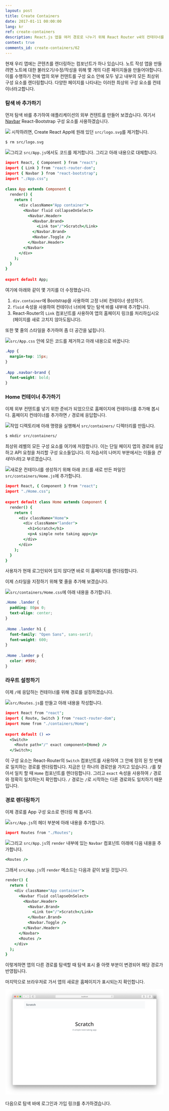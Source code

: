 ```yaml
---
layout: post
title: Create Containers
date: 2017-01-11 00:00:00
lang: kr
ref: create-containers
description: React.js 앱을 여러 경로로 나누기 위해 React Router v4의 컨테이너를 사용하여 구조화 할 것이다. 또한 Navbar React-Bootstrap 구성 요소를 App 컨테이너에 추가 할 예정입니다.
context: true
comments_id: create-containers/62
---
```


현재 우리 앱에는 콘텐츠를 렌더링하는 컴포넌트가 하나 있습니다. 노트 작성 앱을 만들려면 노트에 대한 불러오기/수정/작성을 위해 몇 개의 다른 페이지들을 만들어야합니다. 이를 수행하기 전에 앱의 외부 컨텐트를 구성 요소 안에 모두 넣고 내부의 모든 최상위 구성 요소를 렌더링합니다. 다양한 페이지를 나타내는 이러한 최상위 구성 요소를 컨테이너라고합니다.

### 탐색 바 추가하기

먼저 탐색 바를 추가하여 애플리케이션의 외부 컨텐트를 만들어 보겠습니다. 여기서 [Navbar](https://react-bootstrap.github.io/components/navbar/) React-Bootstrap 구성 요소를 사용하겠습니다.

<img class = "code-marker" src="/assets/s.png"/> 시작하려면, Create React App에 원래 있던 `src/logo.svg`를 제거합니다.

``` bash
$ rm src/logo.svg
```

<img class="code-marker" src="/assets/s.png" />그리고 `src/App.js`에서도 코드를 제거합니다. 그리고 아래 내용으로 대체합니다.

``` coffee
import React, { Component } from "react";
import { Link } from "react-router-dom";
import { Navbar } from "react-bootstrap";
import "./App.css";

class App extends Component {
  render() {
    return (
      <div className="App container">
        <Navbar fluid collapseOnSelect>
          <Navbar.Header>
            <Navbar.Brand>
              <Link to="/">Scratch</Link>
            </Navbar.Brand>
            <Navbar.Toggle />
          </Navbar.Header>
        </Navbar>
      </div>
    );
  }
}

export default App;
```

여기에 아래와 같이 몇 가지를 더 수정했습니다.

1. `div.container`에 Bootstrap을 사용하여 고정 너비 컨테이너 생성하기.
2. `fluid` 속성을 사용하여 컨테이너 너비에 맞는 탐색 바를 내부에 추가합니다.
3. React-Router의 `Link` 컴포넌트를 사용하여 앱의 홈페이지 링크를 처리하십시오 (페이지를 새로 고치지 않아도됩니다).

또한 몇 줄의 스타일을 추가하여 좀 더 공간을 넓힙니다.

<img class="code-marker" src="/assets/s.png" />`src/App.css` 안에 모든 코드를 제거하고 아래 내용으로 바꿉니다:

``` css
.App {
  margin-top: 15px;
}

.App .navbar-brand {
  font-weight: bold;
}
```

### Home 컨테이너 추가하기 

이제 외부 컨텐트를 넣기 위한 준비가 되었으므로 홈페이지에 컨테이너를 추가해 봅시다. 홈페이지 컨테이너를 추가하면 `/` 경로에 응답합니다.

<img class="code-marker" src="/assets/s.png" />작업 디렉토리에 아래 명령을 실행해서 `src/containers/` 디렉터리를 만듭니다.

``` bash
$ mkdir src/containers/
```

최상위 레벨의 모든 구성 요소를 여기에 저장합니다. 이는 단일 페이지 앱의 경로에 응답하고 API 요청을 처리할 구성 요소들입니다. 이 자습서의 나머지 부분에서는 이들을 *컨테이너*라고 부르겠습니다.

<img class="code-marker" src="/assets/s.png" />새로운 컨테이너를 생성하기 위해 아래 코드를 새로 만든 파일인 `src/containers/Home.js`에 추가합니다.

``` coffee
import React, { Component } from "react";
import "./Home.css";

export default class Home extends Component {
  render() {
    return (
      <div className="Home">
        <div className="lander">
          <h1>Scratch</h1>
          <p>A simple note taking app</p>
        </div>
      </div>
    );
  }
}
```

사용자가 현재 로그인되어 있지 않다면 바로 이 홈페이지를 렌더링합니다.

이제 스타일을 지정하기 위해 몇 줄을 추가해 보겠습니다.

<img class="code-marker" src="/assets/s.png" />`src/containers/Home.css`에 아래 내용을 추가합니다.

``` css
.Home .lander {
  padding: 80px 0;
  text-align: center;
}

.Home .lander h1 {
  font-family: "Open Sans", sans-serif;
  font-weight: 600;
}

.Home .lander p {
  color: #999;
}
```

### 라우트 설정하기

이제 `/`에 응답하는 컨테이너를 위해 경로를 설정하겠습니다.

<img class="code-marker" src="/assets/s.png" />`src/Routes.js`를 만들고 아래 내용을 작성합니다.

``` coffee
import React from "react";
import { Route, Switch } from "react-router-dom";
import Home from "./containers/Home";

export default () =>
  <Switch>
    <Route path="/" exact component={Home} />
  </Switch>;
```

이 구성 요소는 React-Router의 `Switch` 컴포넌트를 사용하여 그 안에 정의 된 첫 번째로 일치하는 경로를 렌더링합니다. 지금은 단 하나의 경로만을 가지고 있습니다. `/`를 찾아서 일치 할 때 `Home` 컴포넌트를 렌더링합니다. 그리고 `exact` 속성을 사용하여 `/` 경로와 정확히 일치하는지 확인합니다. `/` 경로는 `/`로 시작하는 다른 경로와도 일치하기 때문입니다.

### 경로 렌더링하기 

이제 경로를 App 구성 요소로 렌더링 해 봅시다.

<img class="code-marker" src="/assets/s.png" />`src/App.js`의 헤더 부분에 아래 내용을 추가합니다.

``` coffee
import Routes from "./Routes";
```

<img class="code-marker" src="/assets/s.png" />그리고 `src/App.js`의 `render` 내부에 있는 `Navbar` 컴포넌트 아래에 다음 내용을 추가합니다.

``` coffee
<Routes />
```

그래서 `src/App.js`의 `render` 메소드는 다음과 같이 보일 것입니다.

``` coffee
render() {
  return (
    <div className="App container">
      <Navbar fluid collapseOnSelect>
        <Navbar.Header>
          <Navbar.Brand>
            <Link to="/">Scratch</Link>
          </Navbar.Brand>
          <Navbar.Toggle />
        </Navbar.Header>
      </Navbar>
      <Routes />
    </div>
  );
}
```

이렇게하면 앱의 다른 경로를 탐색할 때 탐색 표시 줄 아랫 부분이 변경되어 해당 경로가 반영됩니다.

마지막으로 브라우저로 가서 앱의 새로운 홈페이지가 표시되는지 확인합니다.

![새 홈페이지로드 스크린 샷](/assets/new-homepage-loaded.png)

다음으로 탐색 바에 로그인과 가입 링크를 추가하겠습니다.
